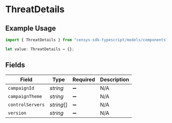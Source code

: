 # ThreatDetails

## Example Usage

```typescript
import { ThreatDetails } from "censys-sdk-typescript/models/components";

let value: ThreatDetails = {};
```

## Fields

| Field              | Type               | Required           | Description        |
| ------------------ | ------------------ | ------------------ | ------------------ |
| `campaignId`       | *string*           | :heavy_minus_sign: | N/A                |
| `campaignTheme`    | *string*           | :heavy_minus_sign: | N/A                |
| `controlServers`   | *string*[]         | :heavy_minus_sign: | N/A                |
| `version`          | *string*           | :heavy_minus_sign: | N/A                |